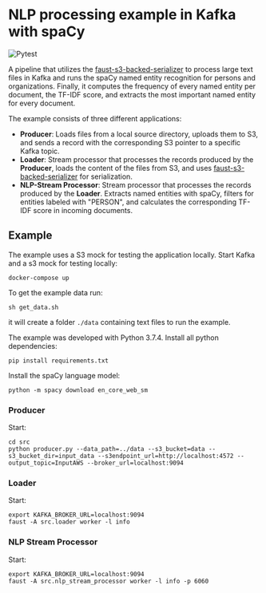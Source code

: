 # NLP processing example in Kafka with spaCy 
![Pytest](https://github.com/VictorKuenstler/kafka_nlp/workflows/Pytest/badge.svg?branch=master)

A pipeline that utilizes the [faust-s3-backed-serializer](https://github.com/bakdata/faust-s3-backed-serializer) to process large text files in Kafka and runs the spaCy named entity recognition for persons and organizations. Finally, it computes the frequency of every named entity per document, the TF-IDF score, and extracts the most important named entity for every document.

The example consists of three different applications:

* **Producer**: Loads files from a local source directory, uploads them to S3, and sends a record with the corresponding S3 pointer to a specific Kafka topic.
* **Loader**: Stream processor that processes the records produced by the **Producer**, loads the content of the files from S3, and uses [faust-s3-backed-serializer](https://github.com/bakdata/faust-s3-backed-serializer) for serialization.
* **NLP-Stream Processor**: Stream processor that processes the records produced by the **Loader**. Extracts named entities with spaCy, filters for entities labeled with "PERSON", and calculates the corresponding TF-IDF score in incoming documents.

## Example

The example uses a S3 mock for testing the application locally.
Start Kafka and a s3 mock for testing locally:

```
docker-compose up
```

To get the example data run: 

```
sh get_data.sh
```

it will create a folder `./data` containing text files to run the example.

The example was developed with Python 3.7.4.
Install all python dependencies:

```
pip install requirements.txt
```

Install the spaCy language model:

```
python -m spacy download en_core_web_sm
```

### Producer

Start:
```
cd src
python producer.py --data_path=../data --s3_bucket=data --s3_bucket_dir=input_data --s3endpoint_url=http://localhost:4572 --output_topic=InputAWS --broker_url=localhost:9094
```

### Loader

Start:
```
export KAFKA_BROKER_URL=localhost:9094
faust -A src.loader worker -l info
```


### NLP Stream Processor

Start:

```
export KAFKA_BROKER_URL=localhost:9094
faust -A src.nlp_stream_processor worker -l info -p 6060
```
